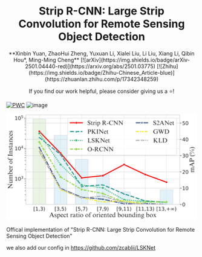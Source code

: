 <h1 align="center">Strip R-CNN: Large Strip Convolution for Remote Sensing Object Detection</h1>

<div align="center">
**Xinbin Yuan, ZhaoHui Zheng, Yuxuan Li, Xialei Liu, Li Liu, Xiang Li, Qibin Hou*, Ming-Ming Cheng**
[![arXiv](https://img.shields.io/badge/arXiv-2501.04440-red)](https://arxiv.org/abs/2501.03775)
[![Zhihu](https://img.shields.io/badge/Zhihu-Chinese_Article-blue)](https://zhuanlan.zhihu.com/p/17342348259)

<p>If you find our work helpful, please consider giving us a ⭐!</p>

</div>



[![PWC](https://img.shields.io/endpoint.svg?url=https://paperswithcode.com/badge/strip-r-cnn-large-strip-convolution-for/object-detection-in-aerial-images-on-dota-1)](https://paperswithcode.com/sota/object-detection-in-aerial-images-on-dota-1?p=strip-r-cnn-large-strip-convolution-for)
![image](https://github.com/user-attachments/assets/74eb65cf-cd50-4889-9800-b8539bb3b934)

![Strip-R-CNN](DotaStatis.png)


Offical implementation of "Strip R-CNN: Large Strip Convolution for Remote Sensing Object Detection"

we also add our config in https://github.com/zcablii/LSKNet
